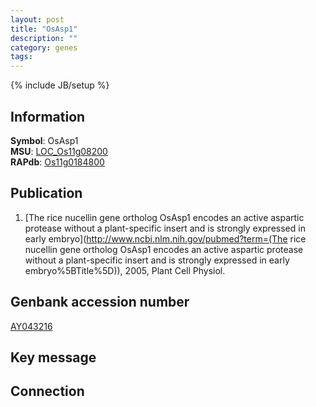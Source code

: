 ```yaml
---
layout: post
title: "OsAsp1"
description: ""
category: genes
tags: 
---
```

{% include JB/setup %}

## Information
__Symbol__: OsAsp1  
__MSU__: [LOC_Os11g08200](http://rice.plantbiology.msu.edu/cgi-bin/ORF_infopage.cgi?orf=LOC_Os11g08200)  
__RAPdb__: [Os11g0184800](http://rapdb.dna.affrc.go.jp/viewer/gbrowse_details/irgsp1?name=Os11g0184800)  

## Publication
1. [The rice nucellin gene ortholog OsAsp1 encodes an active aspartic protease without a plant-specific insert and is strongly expressed in early embryo](http://www.ncbi.nlm.nih.gov/pubmed?term=(The rice nucellin gene ortholog OsAsp1 encodes an active aspartic protease without a plant-specific insert and is strongly expressed in early embryo%5BTitle%5D)), 2005, Plant Cell Physiol.

## Genbank accession number
[AY043216](http://www.ncbi.nlm.nih.gov/nuccore/AY043216)

## Key message

## Connection


